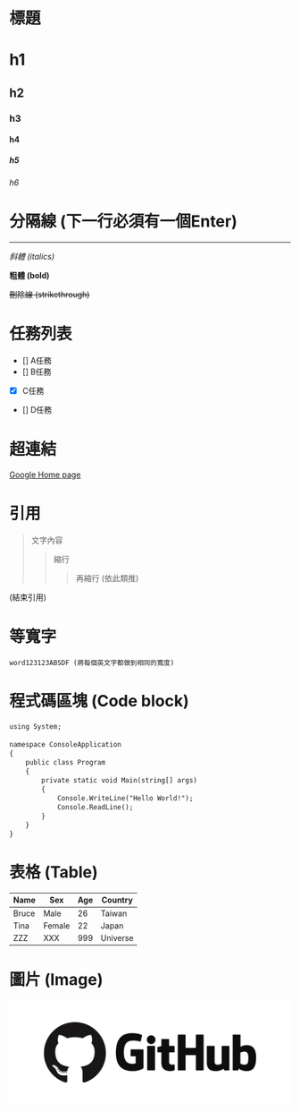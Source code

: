 # 標題
# h1
## h2
### h3
#### h4
##### h5
###### h6


# 分隔線 (下一行必須有一個Enter)

---

*斜體 (italics)*

**粗體 (bold)**

~~刪除線 (strikethrough)~~



# 任務列表
- [] A任務
- [] B任務
- [x] C任務
- [] D任務

# 超連結
[Google Home page](https://www.google.com/?hl=zh-tw)

# 引用
> 文字內容
>> 縮行
>>> 再縮行 (依此類推)

(結束引用)


# 等寬字

`word123123ABSDF (將每個英文字都做到相同的寬度)`

# 程式碼區塊 (Code block)

```CSharp
using System;

namespace ConsoleApplication
{
    public class Program
    {
        private static void Main(string[] args)
        {
            Console.WriteLine("Hello World!");
            Console.ReadLine();
        }
    }
}
```

# 表格 (Table)
|Name|Sex|Age|Country|
|---|----|----|---|
|Bruce|Male|26|Taiwan|Unknown|
|Tina|Female|22|Japan|Remark~~~|
|ZZZ|XXX|999|Universe||


# 圖片 (Image)
![GitHub](GitHub_Icon.png)
